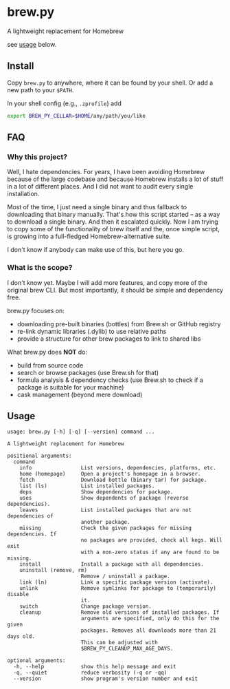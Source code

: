 # brew.py

A lightweight replacement for Homebrew

see [usage](#usage) below.


## Install

Copy `brew.py` to anywhere, where it can be found by your shell.
Or add a new path to your `$PATH`.

In your shell config (e.g., `.zprofile`) add

```sh
export BREW_PY_CELLAR=$HOME/any/path/you/like
```


## FAQ

### Why this project?

Well, I hate dependencies.
For years, I have been avoiding Homebrew because of the large codebase and because Homebrew installs a lot of stuff in a lot of different places.
And I did not want to audit every single installation.

Most of the time, I just need a single binary and thus fallback to downloading that binary manually.
That's how this script started – as a way to download a single binary.
And then it escalated quickly.
Now I am trying to copy some of the functionality of brew itself and the, once simple script, is growing into a full-fledged Homebrew-alternative suite.

I don't know if anybody can make use of this, but here you go.


### What is the scope?

I don't know yet.
Maybe I will add more features, and copy more of the original brew CLI.
But most importantly, it should be simple and dependency free.

brew.py focuses on:
- downloading pre-built binaries (bottles) from Brew.sh or GitHub registry
- re-link dynamic libraries (.dylib) to use relative paths
- provide a structure for other brew packages to link to shared libs

What brew.py does **NOT** do:
- build from source code
- search or browse packages (use Brew.sh for that)
- formula analysis & dependency checks (use Brew.sh to check if a package is suitable for your machine)
- cask management (beyond mere download)


## Usage

```
usage: brew.py [-h] [-q] [--version] command ...

A lightweight replacement for Homebrew

positional arguments:
  command
    info                List versions, dependencies, platforms, etc.
    home (homepage)     Open a project's homepage in a browser.
    fetch               Download bottle (binary tar) for package.
    list (ls)           List installed packages.
    deps                Show dependencies for package.
    uses                Show dependents of package (reverse dependencies).
    leaves              List installed packages that are not dependencies of
                        another package.
    missing             Check the given packages for missing dependencies. If
                        no packages are provided, check all kegs. Will exit
                        with a non-zero status if any are found to be missing.
    install             Install a package with all dependencies.
    uninstall (remove, rm)
                        Remove / uninstall a package.
    link (ln)           Link a specific package version (activate).
    unlink              Remove symlinks for package to (temporarily) disable
                        it.
    switch              Change package version.
    cleanup             Remove old versions of installed packages. If
                        arguments are specified, only do this for the given
                        packages. Removes all downloads more than 21 days old.
                        This can be adjusted with
                        $BREW_PY_CLEANUP_MAX_AGE_DAYS.

optional arguments:
  -h, --help            show this help message and exit
  -q, --quiet           reduce verbosity (-q or -qq)
  --version             show program's version number and exit
```
